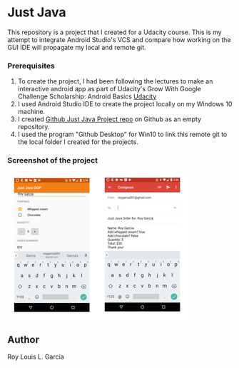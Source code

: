 # Just Java 

This repository is a project that I created for a Udacity course. This is my attempt to integrate Android Studio's VCS and compare how working on the GUI IDE will propagate my local and remote git. 

### Prerequisites

1. To create the project, I had been following the lectures to make an interactive android app as part of Udacity's Grow With Google Challenge Scholarship: Android Basics [Udacity](https://www.udacity.com/grow-with-google)
2. I used Android Studio IDE to create the project locally on my Windows 10 machine.
3. I created [Github Just Java Project repo](https://github.com/roylouislgarcia/justJava.git) on Github as an empty repository.
4. I used the program "Github Desktop" for Win10 to link this remote git to the local folder I created for the projects. 


### Screenshot of the project

![Screenshot](justjava.jpg)



## Author

Roy Louis L. Garcia

